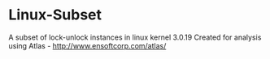 # Linux-Subset
A subset of lock-unlock instances in linux kernel 3.0.19
Created for analysis using Atlas - http://www.ensoftcorp.com/atlas/
